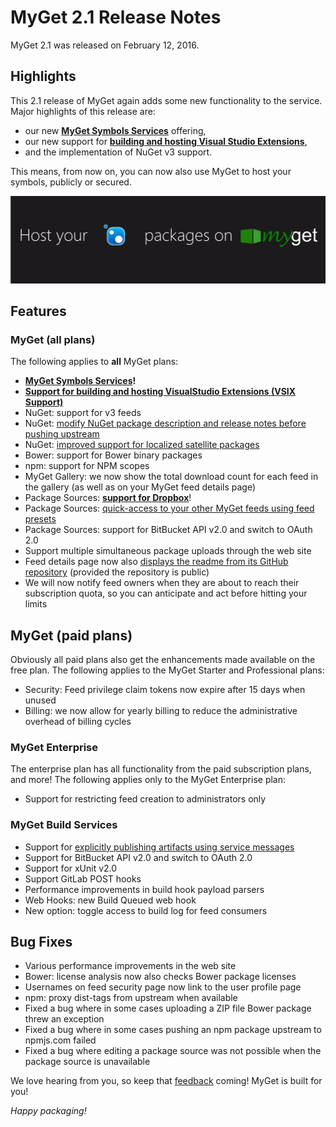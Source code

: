 # MyGet 2.1 Release Notes

MyGet 2.1 was released on February 12, 2016.

## Highlights

This 2.1 release of MyGet again adds some new functionality to the service. 
Major highlights of this release are: 

* our new **[MyGet Symbols Services](../reference/symbols)** offering,
* our new support for **[building and hosting Visual Studio Extensions](../walkthrough/getting-started-with-vsix)**,
* and the implementation of NuGet v3 support.

This means, from now on, you can now also use MyGet to host your symbols, publicly or secured.

<a href="https://www.myget.org">
	<img src="Images/host your packages on myget.gif" alt="MyGet 2.1 Highlights" />
</a>

## Features

### MyGet (all plans)

The following applies to **all** MyGet plans:

* **[MyGet Symbols Services](../reference/symbols)!**
* **[Support for building and hosting VisualStudio Extensions (VSIX Support)](../walkthrough/getting-started-with-vsix)**
* NuGet: support for v3 feeds
* NuGet: [modify NuGet package description and release notes before pushing upstream](http://blog.myget.org/post/2015/01/13/modify-nuget-package-description-and-release-notes-before-pushing-upstream.aspx)
* NuGet: [improved support for localized satellite packages](http://blog.myget.org/post/2016/01/14/improved-support-for-localized-satellite-nuget-packages.aspx)
* Bower: support for Bower binary packages
* npm: support for NPM scopes
* MyGet Gallery: we now show the total download count for each feed in the gallery (as well as on your MyGet feed details page)
* Package Sources: **[support for Dropbox](http://blog.myget.org/post/2016/02/11/Dropbox-as-a-package-source-for-NuGet-npm-Bower-and-VSIX-packages.aspx)**!
* Package Sources: [quick-access to your other MyGet feeds using feed presets](http://blog.myget.org/post/2015/12/12/adding-another-myget-feed-as-a-package-source-feed-presets.aspx)
* Package Sources: support for BitBucket API v2.0 and switch to OAuth 2.0
* Support multiple simultaneous package uploads through the web site
* Feed details page now also [displays the readme from its GitHub repository](http://blog.myget.org/post/2015/10/21/Package-details-showing-GitHub-project-README.aspx) (provided the repository is public)
* We will now notify feed owners when they are about to reach their subscription quota, so you can anticipate and act before hitting your limits

## MyGet (paid plans)

Obviously all paid plans also get the enhancements made available on the free plan.
The following applies to the MyGet Starter and Professional plans:

* Security: Feed privilege claim tokens now expire after 15 days when unused
* Billing: we now allow for yearly billing to reduce the administrative overhead of billing cycles

### MyGet Enterprise

The enterprise plan has all functionality from the paid subscription plans, and more!
The following applies only to the MyGet Enterprise plan:

* Support for restricting feed creation to administrators only

### MyGet Build Services
* Support for [explicitly publishing artifacts using service messages](../reference/build-services#Explicitly_publishing_a_package)
* Support for BitBucket API v2.0 and switch to OAuth 2.0
* Support for xUnit v2.0
* Support GitLab POST hooks
* Performance improvements in build hook payload parsers
* Web Hooks: new Build Queued web hook
* New option: toggle access to build log for feed consumers

## Bug Fixes
* Various performance improvements in the web site
* Bower: license analysis now also checks Bower package licenses
* Usernames on feed security page now link to the user profile page
* npm: proxy dist-tags from upstream when available
* Fixed a bug where in some cases uploading a ZIP file Bower package threw an exception
* Fixed a bug where in some cases pushing an npm package upstream to npmjs.com failed
* Fixed a bug where editing a package source was not possible when the package source is unavailable

We love hearing from you, so keep that [feedback](http://myget.uservoice.com/) coming! MyGet is built for you!

_Happy packaging!_